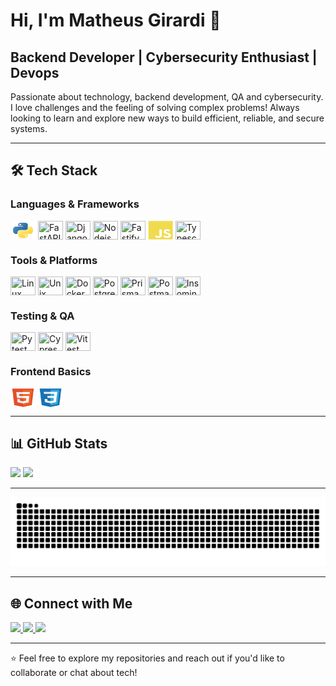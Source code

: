 # Hi, I'm Matheus Girardi 👋

## Backend Developer | Cybersecurity Enthusiast | Devops

Passionate about technology, backend development, QA and cybersecurity. I love challenges and the feeling of solving complex problems! Always looking to learn and explore new ways to build efficient, reliable, and secure systems.

---

## 🛠️ Tech Stack

### Languages & Frameworks
<div style="display: inline_block">
  <img align="center" height="30" width="40" src="https://raw.githubusercontent.com/devicons/devicon/master/icons/python/python-original.svg" title="Python" />
  <img align="center" height="30" width="40" src="https://cdn.jsdelivr.net/gh/devicons/devicon@latest/icons/fastapi/fastapi-original.svg" title="FastAPI" />
  <img align="center" height="30" width="40" src="https://cdn.jsdelivr.net/gh/devicons/devicon@latest/icons/django/django-plain.svg" title="Django" />
  <img align="center" height="30" width="40" src="https://cdn.jsdelivr.net/gh/devicons/devicon@latest/icons/nodejs/nodejs-plain-wordmark.svg" title="Nodejs" />
  <img align="center" height="30" width="40" src="https://cdn.jsdelivr.net/gh/devicons/devicon@latest/icons/fastify/fastify-original.svg" title="Fastify" />
  <img align="center" height="30" width="40" src="https://raw.githubusercontent.com/devicons/devicon/master/icons/javascript/javascript-plain.svg" title="Javascript" />
  <img align="center" height="30" width="40" src="https://cdn.jsdelivr.net/gh/devicons/devicon@latest/icons/typescript/typescript-plain.svg" title="Typescript" />
</div>

### Tools & Platforms
<div style="display: inline_block">
  <img align="center" height="30" width="40" src="https://cdn.jsdelivr.net/gh/devicons/devicon@latest/icons/linux/linux-original.svg" title="Linux" />
  <img align="center" height="30" width="40" src="https://cdn.jsdelivr.net/gh/devicons/devicon@latest/icons/unix/unix-original.svg" title="Unix" />
  <img align="center" height="30" width="40" src="https://cdn.jsdelivr.net/gh/devicons/devicon@latest/icons/docker/docker-original.svg" title="Docker" />
  <img align="center" height="30" width="40" src="https://cdn.jsdelivr.net/gh/devicons/devicon@latest/icons/postgresql/postgresql-original.svg" title="PostgreSQL" />
  <img align="center" height="30" width="40" src="https://cdn.jsdelivr.net/gh/devicons/devicon@latest/icons/prisma/prisma-original.svg" title="Prisma" />
  <img align="center" height="30" width="40" src="https://cdn.jsdelivr.net/gh/devicons/devicon@latest/icons/postman/postman-plain.svg" title="Postman" />
  <img align="center" height="30" width="40" src="https://cdn.jsdelivr.net/gh/devicons/devicon@latest/icons/insomnia/insomnia-original.svg" title="Insomina" />
</div>

### Testing & QA
<div style="display: inline_block">
  <img align="center" height="30" width="40" src="https://cdn.jsdelivr.net/gh/devicons/devicon@latest/icons/pytest/pytest-original-wordmark.svg" title="Pytest" />
  <img align="center" height="30" width="40" src="https://cdn.jsdelivr.net/gh/devicons/devicon@latest/icons/cypressio/cypressio-original.svg" title="Cypress" />
  <img align="center" height="30" width="40" src="https://vitest.dev/logo-shadow.svg" title="Vitest" />
</div>

### Frontend Basics
<div style="display: inline_block">
  <img align="center" height="30" width="40" src="https://raw.githubusercontent.com/devicons/devicon/master/icons/html5/html5-original.svg" title="HTML" />
  <img align="center" height="30" width="40" src="https://raw.githubusercontent.com/devicons/devicon/master/icons/css3/css3-original.svg" title="CSS" />
</div>

---

## 📊 GitHub Stats

<div>
  <img height="180em" src="https://github-readme-stats.vercel.app/api?username=GirardiMatheus&show_icons=true&theme=radical&count_private=true"/>
  <img height="180em" src="https://github-readme-stats.vercel.app/api/top-langs/?username=GirardiMatheus&layout=compact&langs_count=7&theme=radical&count_private=true"/>
</div>

---
<picture>
  <source media="(prefers-color-scheme: dark)" srcset="https://raw.githubusercontent.com/GirardiMatheus/GirardiMatheus/output/github-contribution-grid-snake-dark.svg">
  <source media="(prefers-color-scheme: light)" srcset="https://raw.githubusercontent.com/GirardiMatheus/GirardiMatheus/output/github-contribution-grid-snake.svg">
  <img alt="github contribution grid snake animation" src="https://raw.githubusercontent.com/GirardiMatheus/GirardiMatheus/output/github-contribution-grid-snake.svg">
</picture>

---

## 🌐 Connect with Me

<div> 
  <a href="https://instagram.com/girardi_m4theus" target="_blank">
    <img src="https://img.shields.io/badge/-Instagram-%23E4405F?style=for-the-badge&logo=instagram&logoColor=white" target="_blank">
  </a>
  <a href="mailto:girardimatheus27@gmail.com">
    <img src="https://img.shields.io/badge/-Gmail-%23333?style=for-the-badge&logo=gmail&logoColor=white" target="_blank">
  </a>
  <a href="https://www.linkedin.com/in/matheus-girardi-4857581a8" target="_blank">
    <img src="https://img.shields.io/badge/-LinkedIn-%230077B5?style=for-the-badge&logo=linkedin&logoColor=white" target="_blank">
  </a> 
</div>

---

⭐️ Feel free to explore my repositories and reach out if you'd like to collaborate or chat about tech!
